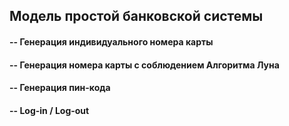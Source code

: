 ## Модель простой банковской системы
#### **-- Генерация индивидуального номера карты**
#### **-- Генерация номера карты с соблюдением Алгоритма Луна**
#### **-- Генерация пин-кода**
#### **-- Log-in / Log-out**
